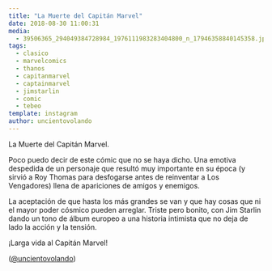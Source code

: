 ```yaml
---
title: "La Muerte del Capitán Marvel"
date: 2018-08-30 11:00:31
media: 
  - 39506365_294049384728984_1976111983283404800_n_17946358840145358.jpg
tags: 
  - clasico
  - marvelcomics
  - thanos
  - capitanmarvel
  - captainmarvel
  - jimstarlin
  - comic
  - tebeo
template: instagram
author: uncientovolando
---
```


La Muerte del Capitán Marvel.


Poco puedo decir de este cómic que no se haya dicho. Una emotiva despedida de un personaje que resultó muy importante en su época (y sirvió a Roy Thomas para desfogarse antes de reinventar a Los Vengadores) llena de apariciones de amigos y enemigos.


La aceptación de que hasta los más grandes se van y que hay cosas que ni el mayor poder cósmico pueden arreglar. Triste pero bonito, con Jim Starlin dando un tono de álbum europeo a una historia intimista que no deja de lado la acción y la tensión.


¡Larga vida al Capitán Marvel!


([@uncientovolando](https://instagram.com/uncientovolando))







